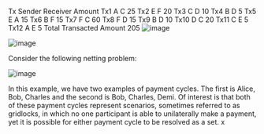 Tx	Sender	Receiver	Amount
Tx1	A	C	25
Tx2	E	F	20
Tx3	C	D	10
Tx4	B	D	5
Tx5	E	A	15
Tx6	B	F	15
Tx7	F	C	60
Tx8	F	D	15
Tx9	B	D	10
Tx10	D	C	20
Tx11	C	E	5
Tx12	A	E	5
Total Transacted Amount			205
![image](https://github.com/stanleyyong/DataEngineerInterview/assets/18695878/9950b731-b238-4b7a-b674-bdb390a97d8b)


![image](https://github.com/stanleyyong/DataEngineerInterview/assets/18695878/880745e7-515a-4df2-9e80-7a6fa187130e)

Consider the following netting problem:

![image](https://github.com/stanleyyong/DataEngineerInterview/assets/18695878/bd3de98c-e5dd-460f-99eb-272d87f7d3f9)
 
In this example, we have two examples of payment cycles. The first is Alice, Bob, Charles and the second is Bob, Charles, Demi. Of interest is that both of these payment cycles represent scenarios, sometimes referred to as gridlocks, in which no one participant is able to unilaterally make a payment, yet it is possible for either payment cycle to be resolved as a set.
x
